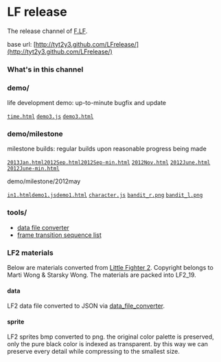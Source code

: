 # LF release
The release channel of [F.LF](http://github.com/tyt2y3/F.LF).

base url: [http://tyt2y3.github.com/LFrelease/](http://tyt2y3.github.com/LFrelease/)

### What's in this channel

### demo/
life development demo: up-to-minute bugfix and update

[`time.html`](http://tyt2y3.github.com/LFrelease/demo/time.html)	[`demo3.js`](http://tyt2y3.github.com/LFrelease/demo/demo3.js)	[`demo3.html`](http://tyt2y3.github.com/LFrelease/demo/demo3.html)	

### demo/milestone
milestone builds: regular builds upon reasonable progress being made

[`2013Jan.html`](http://tyt2y3.github.com/LFrelease/demo/milestone/2013Jan.html)[`2012Sep.html`](http://tyt2y3.github.com/LFrelease/demo/milestone/2012Sep.html)[`2012Sep-min.html`](http://tyt2y3.github.com/LFrelease/demo/milestone/2012Sep-min.html)	[`2012Nov.html`](http://tyt2y3.github.com/LFrelease/demo/milestone/2012Nov.html)	[`2012June.html`](http://tyt2y3.github.com/LFrelease/demo/milestone/2012June.html)	[`2012June-min.html`](http://tyt2y3.github.com/LFrelease/demo/milestone/2012June-min.html)

demo/milestone/2012may

[`in1.html`](http://tyt2y3.github.com/LFrelease/demo/milestone/2012may/in1.html)[`demo1.js`](http://tyt2y3.github.com/LFrelease/demo/milestone/2012may/demo1.js)[`demo1.html`](http://tyt2y3.github.com/LFrelease/demo/milestone/2012may/demo1.html)	[`character.js`](http://tyt2y3.github.com/LFrelease/demo/milestone/2012may/character.js)	[`bandit_r.png`](http://tyt2y3.github.com/LFrelease/demo/milestone/2012may/bandit_r.png)	[`bandit_l.png`](http://tyt2y3.github.com/LFrelease/demo/milestone/2012may/bandit_l.png)	

### tools/
- [data file converter](http://tyt2y3.github.com/LFrelease/tools/data_file_converter.html)
- [frame transition sequence list](http://tyt2y3.github.com/LFrelease/tools/frame_transition_sequence.html)

### LF2 materials
Below are materials converted from [Little Fighter 2](http://lf2.net). Copyright belongs to Marti Wong & Starsky Wong. The materials are packed into LF2_19.

#### data
LF2 data file converted to JSON via [data_file_converter](http://tyt2y3.github.com/LFrelease/tools/data_file_converter.html).

#### sprite
LF2 sprites bmp converted to png. the original color palette is preserved, only the pure black color is indexed as transparent. by this way we can preserve every detail while compressing to the smallest size.
